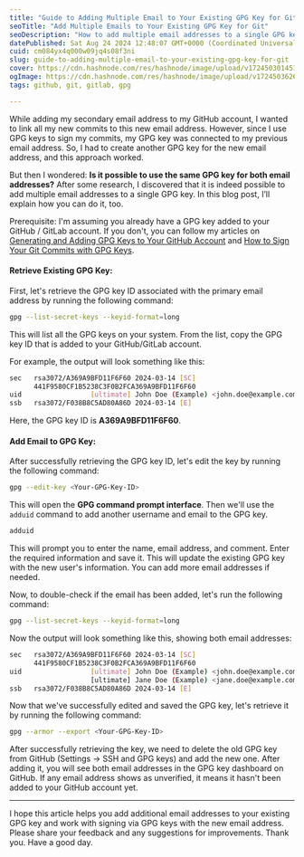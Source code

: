 ```yaml
---
title: "Guide to Adding Multiple Email to Your Existing GPG Key for Git"
seoTitle: "Add Multiple Emails to Your Existing GPG Key for Git"
seoDescription: "How to add multiple email addresses to a single GPG key for signing Git commits"
datePublished: Sat Aug 24 2024 12:48:07 GMT+0000 (Coordinated Universal Time)
cuid: cm084yx4q000w09jq4s08f3ni
slug: guide-to-adding-multiple-email-to-your-existing-gpg-key-for-git
cover: https://cdn.hashnode.com/res/hashnode/image/upload/v1724503014517/c4f9869c-67d8-405b-a353-939d42c52770.png
ogImage: https://cdn.hashnode.com/res/hashnode/image/upload/v1724503626572/308c5d5a-337d-4131-ae01-84480957fc0c.png
tags: github, git, gitlab, gpg

---
```


While adding my secondary email address to my GitHub account, I wanted to link all my new commits to this new email address. However, since I use GPG keys to sign my commits, my GPG key was connected to my previous email address. So, I had to create another GPG key for the new email address, and this approach worked.

But then I wondered: **Is it possible to use the same GPG key for both email addresses?** After some research, I discovered that it is indeed possible to add multiple email addresses to a single GPG key. In this blog post, I’ll explain how you can do it, too.

Prerequisite: I'm assuming you already have a GPG key added to your GitHub / GitLab account. If you don't, you can follow my articles on [Generating and Adding GPG Keys to Your GitHub Account](https://dushmanta.hashnode.dev/generating-and-adding-gpg-keys-to-your-github-account) and [How to Sign Your Git Commits with GPG Keys](https://dushmanta.hashnode.dev/how-to-sign-your-git-commits-with-gpg-keys).

#### Retrieve Existing GPG Key:

First, let's retrieve the GPG key ID associated with the primary email address by running the following command:

```bash
gpg --list-secret-keys --keyid-format=long
```

This will list all the GPG keys on your system. From the list, copy the GPG key ID that is added to your GitHub/GitLab account.

For example, the output will look something like this:

```bash
sec   rsa3072/A369A9BFD11F6F60 2024-03-14 [SC]
      441F9580CF1B5238C3F0B2FCA369A9BFD11F6F60
uid                 [ultimate] John Doe (Example) <john.doe@example.com>
ssb   rsa3072/F038B8C5AD80A86D 2024-03-14 [E]
```

Here, the GPG key ID is **A369A9BFD11F6F60**.

#### Add Email to GPG Key:

After successfully retrieving the GPG key ID, let's edit the key by running the following command:

```bash
gpg --edit-key <Your-GPG-Key-ID>
```

This will open the **GPG command prompt interface**. Then we'll use the `adduid` command to add another username and email to the GPG key.

```bash
adduid
```

This will prompt you to enter the name, email address, and comment. Enter the required information and save it. This will update the existing GPG key with the new user's information. You can add more email addresses if needed.

Now, to double-check if the email has been added, let's run the following command:

```bash
gpg --list-secret-keys --keyid-format=long
```

Now the output will look something like this, showing both email addresses:

```bash
sec   rsa3072/A369A9BFD11F6F60 2024-03-14 [SC]
      441F9580CF1B5238C3F0B2FCA369A9BFD11F6F60
uid                 [ultimate] John Doe (Example) <john.doe@example.com>
                    [ultimate] Jane Doe (Example) <jane.doe@example.com>
ssb   rsa3072/F038B8C5AD80A86D 2024-03-14 [E]
```

Now that we've successfully edited and saved the GPG key, let's retrieve it by running the following command:

```bash
gpg --armor --export <Your-GPG-Key-ID>
```

After successfully retrieving the key, we need to delete the old GPG key from GitHub (Settings -&gt; SSH and GPG keys) and add the new one. After adding it, you will see both email addresses in the GPG key dashboard on GitHub. If any email address shows as unverified, it means it hasn't been added to your GitHub account yet.

---

I hope this article helps you add additional email addresses to your existing GPG key and work with signing via GPG keys with the new email address. Please share your feedback and any suggestions for improvements. Thank you. Have a good day.